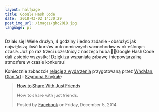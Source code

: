 ```yaml
---
layout:	halfpage
title: Google Hash Code
date:  2018-03-02 14:30:29
post_img_url: /images/ghc2018.jpg
language: pl
---
```

Działo się! Wiele drużyn, 4 godziny i jedno zadanie - obsłużyć jak największą ilość kursów autonomicznych samochodów w określonym czasie. 
Już po raz trzeci uczestnicy z naszego huba 👨‍💻Google Hash Code dali z siebie wszystko! Dzięki za wspaniałą zabawę i niepowtarzalną atmosferę w czasie konkursu!

Koniecznie zobaczcie [relację z wydarzenia](https://www.facebook.com/ksi.uj/videos/1855615454472215) przygotowaną przez [WhoMan](https://www.facebook.com/whomanproject/?fref=mentions), [Glan Art](https://www.facebook.com/glanowskaart/?fref=mentions) i [Szymona Smykałę](https://www.facebook.com/smykala.szymon?fref=mentions )


<div class="fb-video" data-href="https://www.facebook.com/facebook/videos/10153231379946729/" data-width="500" data-show-text="false">
    <div class="fb-xfbml-parse-ignore">
      <blockquote cite="https://www.facebook.com/facebook/videos/10153231379946729/">
        <a href="https://www.facebook.com/facebook/videos/10153231379946729/">How to Share With Just Friends</a>
        <p>How to share with just friends.</p>
        Posted by <a href="https://www.facebook.com/facebook/">Facebook</a> on Friday, December 5, 2014
      </blockquote>
    </div>
  </div>